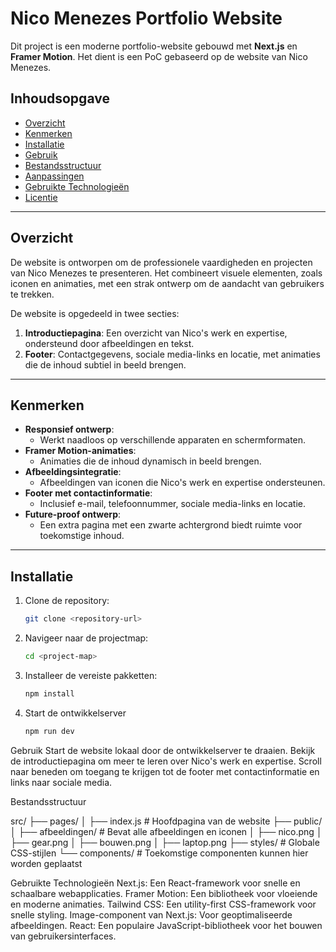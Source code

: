 # Nico Menezes Portfolio Website

Dit project is een moderne portfolio-website gebouwd met **Next.js** en **Framer Motion**. Het dient is een PoC gebaseerd op de website van Nico Menezes. 

## Inhoudsopgave

- [Overzicht](#overzicht)
- [Kenmerken](#kenmerken)
- [Installatie](#installatie)
- [Gebruik](#gebruik)
- [Bestandsstructuur](#bestandsstructuur)
- [Aanpassingen](#aanpassingen)
- [Gebruikte Technologieën](#gebruikte-technologieën)
- [Licentie](#licentie)

---

## Overzicht

De website is ontworpen om de professionele vaardigheden en projecten van Nico Menezes te presenteren. Het combineert visuele elementen, zoals iconen en animaties, met een strak ontwerp om de aandacht van gebruikers te trekken.

De website is opgedeeld in twee secties:
1. **Introductiepagina**: Een overzicht van Nico's werk en expertise, ondersteund door afbeeldingen en tekst.
2. **Footer**: Contactgegevens, sociale media-links en locatie, met animaties die de inhoud subtiel in beeld brengen.

---

## Kenmerken

- **Responsief ontwerp**:
  - Werkt naadloos op verschillende apparaten en schermformaten.
- **Framer Motion-animaties**:
  - Animaties die de inhoud dynamisch in beeld brengen.
- **Afbeeldingsintegratie**:
  - Afbeeldingen van iconen die Nico's werk en expertise ondersteunen.
- **Footer met contactinformatie**:
  - Inclusief e-mail, telefoonnummer, sociale media-links en locatie.
- **Future-proof ontwerp**:
  - Een extra pagina met een zwarte achtergrond biedt ruimte voor toekomstige inhoud.

---

## Installatie

1. Clone de repository:
   ```bash
   git clone <repository-url>

2. Navigeer naar de projectmap:
   ```bash
   cd <project-map>

3. Installeer de vereiste pakketten:
   ```bash
   npm install

4. Start de ontwikkelserver
   ```bash
   npm run dev

Gebruik
Start de website lokaal door de ontwikkelserver te draaien.
Bekijk de introductiepagina om meer te leren over Nico's werk en expertise.
Scroll naar beneden om toegang te krijgen tot de footer met contactinformatie en links naar sociale media.

Bestandsstructuur

src/
├── pages/
│   ├── index.js            # Hoofdpagina van de website
├── public/
│   ├── afbeeldingen/       # Bevat alle afbeeldingen en iconen
│       ├── nico.png
│       ├── gear.png
│       ├── bouwen.png
│       ├── laptop.png
├── styles/                 # Globale CSS-stijlen
└── components/             # Toekomstige componenten kunnen hier worden geplaatst

Gebruikte Technologieën
Next.js: Een React-framework voor snelle en schaalbare webapplicaties.
Framer Motion: Een bibliotheek voor vloeiende en moderne animaties.
Tailwind CSS: Een utility-first CSS-framework voor snelle styling.
Image-component van Next.js: Voor geoptimaliseerde afbeeldingen.
React: Een populaire JavaScript-bibliotheek voor het bouwen van gebruikersinterfaces.
